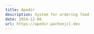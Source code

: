 ```yaml
---
title: Apedir
description: System for ordering food
date: 2024-12-08
url: https://apedir.pachonjcl.dev
---
```

